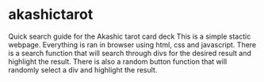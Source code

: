 # akashictarot
Quick search guide for the Akashic tarot card deck
This is a simple stactic webpage.
Everything is ran in browser using html, css and javascript.
There is a search function that will search through divs for the desired result and highlight the result.
There is also a random button function that will randomly select a div and highlight the result.
